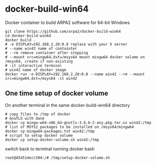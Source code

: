# docker-build-win64
Docker container to build ARPA2 software for 64-bit Windows

```
git clone https://github.com/arpa2/docker-build-win64
cd docker-build-win64
docker build .
# -e DISPLAY=192.168.2.20:0.0 replace with your X server
# --name win42 name of containter
# --rm remove container after stopping
# --mount src=mingw64,dst=/msys64 mount mingw64 docker volume on /msys64, create if non-existing
# -it interactive terminal
# win42 name of docker image
docker run -e DISPLAY=192.168.2.20:0.0 --name win42 --rm --mount src=mingw64,dst=/msys64 -it win42
```

## One time setup of docker volume
On another terminal in the same docker-build-win64 directory
```
# copy files to /tmp of docker
# GnuTLS with dane
docker cp mingw-w64-x86_64-gnutls-3.6.6-2-any.pkg.tar.xz win42:/tmp
# list of MSYS2 packages to be installed on /msys64/mingw64
docker cp mingw64-packages.txt win42:/tmp
# script to setup docker volume
docker cp setup-docker-volume.sh win42:/tmp
```
switch back to terminal running docker bash


```
root@454514ecc504:/# /tmp/setup-docker-volume.sh
```
